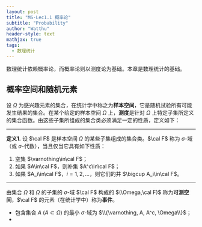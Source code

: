 ```yaml
---
layout: post
title: "MS-Lec1.1 概率论"
subtitle: "Probability"
author: "Watthu"
header-style: text
mathjax: true
tags:
  - 数理统计
---
```


数理统计依赖概率论，而概率论则以测度论为基础。本章是数理统计的基础。

## 概率空间和随机元素

设 $\Omega$ 为感兴趣元素的集合，在统计学中称之为**样本空间**，它是随机试验所有可能发生结果的集合。在某个给定的样本空间 $\Omega$ 上，**测度**是针对 $\Omega$ 上特定子集所定义的集合函数。由这些子集所组成的集合类必须满足一定的性质，定义如下：

---
**定义1.** 设 $\cal F$ 是样本空间 $\Omega$ 的某些子集组成的集合类。$\cal F$ 称为 $\sigma$-域（或 $\sigma$-代数），当且仅当它具有如下性质：

1. 空集 $\varnothing\in\cal F$；
2. 如果 $A\in\cal F$，则补集 $A^c\in\cal F$；
3. 如果 $A_i\in\cal F$，$i=1,2,\dots$，则它们的并 $\bigcup A_i\in\cal F$。

---

由集合 $\Omega$ 和 $\Omega$ 的子集的 $\sigma$-域 $\cal F$ 构成的 $(\Omega,\cal F)$ 称为**可测空间**，$\cal F$ 的元素（在统计学中）称为**事件**。

- 包含集合 $A$ $(A\subset\Omega)$ 的最小 $\sigma$-域为 $\\{\varnothing, A, A^c, \Omega\\}$；
- 